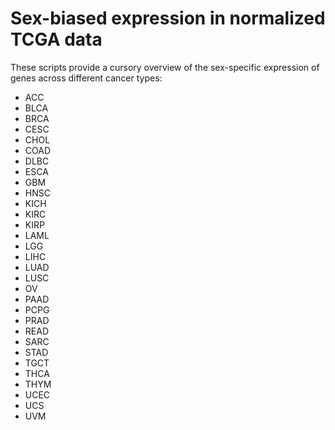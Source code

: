# Sex-biased expression in normalized TCGA data

These scripts provide a cursory overview of the sex-specific expression of genes across different cancer types:

* ACC
* BLCA
* BRCA
* CESC
* CHOL
* COAD
* DLBC
* ESCA
* GBM
* HNSC
* KICH
* KIRC
* KIRP
* LAML
* LGG
* LIHC
* LUAD
* LUSC
* OV
* PAAD
* PCPG
* PRAD
* READ
* SARC
* STAD
* TGCT
* THCA
* THYM
* UCEC
* UCS
* UVM
